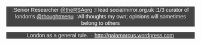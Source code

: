 <div class="bio-container editable-group" style="font-family: Arial, sans-serif; font-size: 14.44444465637207px; line-height: 18px; margin-bottom: 4px; text-align: center; background-color: rgb(68, 68, 68);"> <p class="bio profile-field" style="margin-bottom: 0px; color: rgb(255, 255, 255);">:Senior Researcher&nbsp;<a class="tweet-url twitter-atreply pretty-link" dir="ltr" href="https://twitter.com/theRSAorg" rel="nofollow" style="color: rgb(255, 255, 255);">@theRSAorg</a>&nbsp;:I lead socialmirror.org.uk :1/3 curator of london's&nbsp;<a class="tweet-url twitter-atreply pretty-link" dir="ltr" href="https://twitter.com/thoughtmenu" rel="nofollow" style="color: rgb(255, 255, 255);">@thoughtmenu</a>&nbsp; :All thoughts my own; opinions will sometimes belong to others</p> </div> <p class="location-and-url" style="margin-bottom: 0px; font-size: 14.44444465637207px; line-height: 18px; color: rgb(255, 255, 255); font-family: Arial, sans-serif; text-align: center; background-color: rgb(68, 68, 68);"><span class="location-container editable-group">London as a general rule.&nbsp;</span><span class="divider" style="padding: 0px 2px;">·</span>&nbsp;<span class="url editable-group" style="word-wrap: break-word;"><span class="profile-field"><a href="http://gaiamarcus.wordpress.com/" rel="me nofollow" style="color: rgb(255, 255, 255);" target="_blank">http://gaiamarcus.wordpress.com</a></span></span></p>
